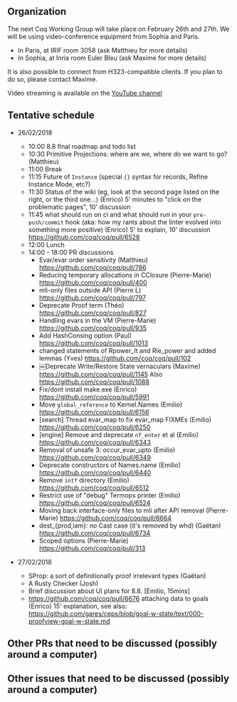 Organization
------------

The next Coq Working Group will take place on February 26th and 27th.
We will be using video-conference equipment from Sophia and Paris.

- In Paris, at IRIF room 3058 (ask Matthieu for more details)
- In Sophia, at Inria room Euler Bleu (ask Maxime for more details)

It is also possible to connect from H323-compatible clients. If you plan
to do so, please contact Maxime.

Video streaming is available on the [YouTube channel](https://www.youtube.com/channel/UCbJo6gYYr0OF18x01M4THdQ)

Tentative schedule
------------------

- 26/02/2018

  - 10:00 8.8 final roadmap and todo list
  - 10:30 Primitive Projections: where are we, where do we want to go? (Matthieu)
  - 11:00 Break
  - 11:15 Future of `Instance` (special `{}` syntax for records, Refine Instance Mode, etc?)
  - 11:30 Status of the wiki (eg, look at the second page listed on the right, or the third one...) (Enrico) 5' minutes to "click on the problematic pages", 10' discussion
  - 11:45 what should run on ci and what should run in your `pre-push/commit` hook (aka: how my rants about the linter evolved into something more positive) (Enrico) 5' to explain, 10' discussion
    https://github.com/coq/coq/pull/6528
  - 12:00 Lunch
  - 14:00 - 18:00 PR discussions
    - Evar/evar order sensitivity (Matthieu) https://github.com/coq/coq/pull/786
    - Reducing temporary allocations in CClosure (Pierre-Marie) https://github.com/coq/coq/pull/400
    - mli-only files outside API (Pierre L) https://github.com/coq/coq/pull/797
    - Deprecate Proof term (Théo) https://github.com/coq/coq/pull/827
    - Handling evars in the VM (Pierre-Marie) https://github.com/coq/coq/pull/935
    - Add HashConsing option (Paul) https://github.com/coq/coq/pull/1013
    - changed statements of Rpower_lt and Rle_power and added lemmas (Yves) https://github.com/coq/coq/pull/102    
    - ￼Deprecate Write/Restore State vernaculars (Maxime) https://github.com/coq/coq/pull/1145
      Also https://github.com/coq/coq/pull/1088
    - Fix/dont install make.exe (Enrico) https://github.com/coq/coq/pull/5991
    - Move `global_reference` to Kernel.Names (Emilio) https://github.com/coq/coq/pull/6156
    - [search] Thread evar_map to fix evar_map FIXMEs (Emilio) https://github.com/coq/coq/pull/6250
    - [engine] Remove and deprecate `nf_enter` et al (Emilio) https://github.com/coq/coq/pull/6343
    - Removal of unsafe 3: occur_evar_upto (Emilio) https://github.com/coq/coq/pull/6349
    - Deprecate constructors of Names.name (Emilio) https://github.com/coq/coq/pull/6440
    - Remove `intf` directory (Emilio) https://github.com/coq/coq/pull/6512
    - Restrict use of "debug" Termops printer (Emilio) https://github.com/coq/coq/pull/6524
    - Moving back interface-only files to mli after API removal (Pierre-Marie) https://github.com/coq/coq/pull/6664
    - dest_{prod,lam}: no Cast case (it's removed by whd) (Gaëtan) https://github.com/coq/coq/pull/6734
    - Scoped options (Pierre-Marie) https://github.com/coq/coq/pull/313

- 27/02/2018
  - SProp: a sort of definitionally proof irrelevant types (Gaëtan)
  - A Rusty Checker (Josh)
  - Brief discussion about UI plans for 8.8. [Emilio, 15mins]
  - https://github.com/coq/coq/pull/6676  attaching data to goals (Enrico) 15' explanation,
    see also: https://github.com/gares/ceps/blob/goal-w-state/text/000-proofview-goal-w-state.md


Other PRs that need to be discussed (possibly around a computer)
----------------------------------------------------------



Other issues that need to be discussed (possibly around a computer)
-------------------------------------------------------------

